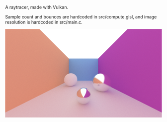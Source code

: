 A raytracer, made with Vulkan.

Sample count and bounces are hardcoded in src/compute.glsl, and image resolution is hardcoded in src/main.c.

![The result](assets/example.png)
